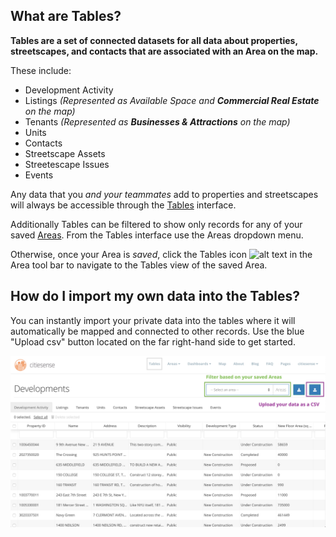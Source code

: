 ## What are Tables?
**Tables are a set of connected datasets for all data about properties, streetscapes, and contacts that are associated with an Area on the map.** 

These include:
- Development Activity
- Listings *(Represented as Available Space and **Commercial Real Estate** on the map)*
- Tenants *(Represented as **Businesses & Attractions** on the map)*
- Units
- Contacts
- Streetscape Assets
- Streetescape Issues
- Events

Any data that you *and your teammates* add to properties and streetscapes will always be accessible through the [Tables](https://www.citiesense.com/tables) interface. 

Additionally Tables can be filtered to show only records for any of your saved [Areas](https://www.citiesense.com/docs/pages/02-Getting%20Started.md). From the Tables interface use the Areas dropdown menu. 

Otherwise, once your Area is *saved*, click the Tables icon 
![alt text](https://farm5.staticflickr.com/4416/36903352205_0bf19a1da0_s.jpg "Tables icon") in the Area tool bar to navigate to the Tables view of the saved Area. 

## How do I import my own data into the Tables?
You can instantly import your private data into the tables where it will automatically be mapped and connected to other records. Use the blue "Upload csv" button located on the far right-hand side to get started. 

<img src="https://github.com/citiesense/docs/blob/master/images/tables_instructions.png?raw=true" width="650" />



